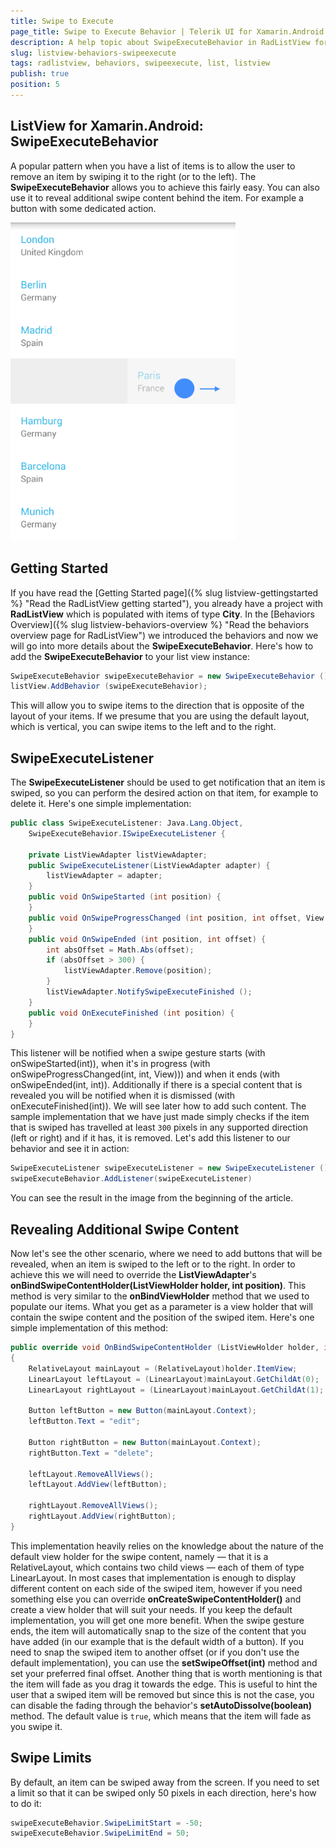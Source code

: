 ```yaml
---
title: Swipe to Execute
page_title: Swipe to Execute Behavior | Telerik UI for Xamarin.Android Documentation
description: A help topic about SwipeExecuteBehavior in RadListView for Android.
slug: listview-behaviors-swipeexecute
tags: radlistview, behaviors, swipeexecute, list, listview
publish: true
position: 5
---
```


## ListView for Xamarin.Android: SwipeExecuteBehavior

A popular pattern when you have a list of items is to allow the user to remove an item by swiping it to the right (or to the left). The **SwipeExecuteBehavior** allows you to achieve this fairly easy. 
You can also use it to reveal additional swipe content behind the item. For example a button with some dedicated action.

![TelerikUI-ListView-Behaviors-SwipeExecute-01](images/listview-behaviors-swipeexecute-1.png "This is the swipe execute behavior.")

## Getting Started

If you have read the [Getting Started page]({% slug listview-gettingstarted %} "Read the RadListView getting started"), you already have a project with **RadListView** which is populated with items of type **City**. In 
the [Behaviors Overview]({% slug listview-behaviors-overview %} "Read the behaviors overview page for RadListView") we introduced the behaviors and now we will go into more details about the **SwipeExecuteBehavior**.
Here's how to add the **SwipeExecuteBehavior** to your list view instance:


```C#
SwipeExecuteBehavior swipeExecuteBehavior = new SwipeExecuteBehavior ();
listView.AddBehavior (swipeExecuteBehavior);
```

This will allow you to swipe items to the direction that is opposite of the layout of your items. If we presume that you are using the default layout, which is vertical, you can swipe items to the left and to the right.

## SwipeExecuteListener

The **SwipeExecuteListener** should be used to get notification that an item is swiped, so you can perform the desired action on that item, for example to delete it. Here's one simple implementation:


```C#
public class SwipeExecuteListener: Java.Lang.Object, 
	SwipeExecuteBehavior.ISwipeExecuteListener {
	
	private ListViewAdapter listViewAdapter;
	public SwipeExecuteListener(ListViewAdapter adapter) {
		listViewAdapter = adapter;
	}
	public void OnSwipeStarted (int position) {
	}
	public void OnSwipeProgressChanged (int position, int offset, View swipeContent) {
	}
	public void OnSwipeEnded (int position, int offset) {
		int absOffset = Math.Abs(offset);
		if (absOffset > 300) {
			listViewAdapter.Remove(position);
		}
		listViewAdapter.NotifySwipeExecuteFinished ();
	}
	public void OnExecuteFinished (int position) {
	}
}
```

This listener will be notified when a swipe gesture starts (with onSwipeStarted(int)), when it's in progress (with onSwipeProgressChanged(int, int, View))) and when it ends (with onSwipeEnded(int, int)). 
Additionally if there is a special content that is revealed you will be notified when it is dismissed (with onExecuteFinished(int)). We will see later how to add such content. 
The sample implementation that we have just made simply checks if the item that is swiped
has travelled at least `300` pixels in any supported direction (left or right) and if it has, it is removed. Let's add this listener to our behavior and see it in action:


```C#
SwipeExecuteListener swipeExecuteListener = new SwipeExecuteListener ();
swipeExecuteBehavior.AddListener(swipeExecuteListener)
```

You can see the result in the image from the beginning of the article.

## Revealing Additional Swipe Content

Now let's see the other scenario, where we need to add buttons that will be revealed, when an item is swiped to the left or to the right. In order to achieve this we will need to override the **ListViewAdapter**'s 
**onBindSwipeContentHolder(ListViewHolder holder, int position)**. This method is very similar to the **onBindViewHolder** method that we used to populate our items. What you get as a parameter is a view holder 
that will contain the swipe content and the position of the swiped item. Here's one simple implementation of this method:


```C#
public override void OnBindSwipeContentHolder (ListViewHolder holder, int position)
{
	RelativeLayout mainLayout = (RelativeLayout)holder.ItemView;
	LinearLayout leftLayout = (LinearLayout)mainLayout.GetChildAt(0);
	LinearLayout rightLayout = (LinearLayout)mainLayout.GetChildAt(1);

	Button leftButton = new Button(mainLayout.Context);
	leftButton.Text = "edit";

	Button rightButton = new Button(mainLayout.Context);
	rightButton.Text = "delete";

	leftLayout.RemoveAllViews();
	leftLayout.AddView(leftButton);

	rightLayout.RemoveAllViews();
	rightLayout.AddView(rightButton);
}
```

This implementation heavily relies on the knowledge about the nature of the default view holder for the swipe content, namely &mdash; that it is a RelativeLayout, which contains two child views &mdash; each of them
of type LinearLayout. In most cases that implementation is enough to display different content on each side of the swiped item, however if you need something else you can override **onCreateSwipeContentHolder()**
and create a view holder that will suit your needs. If you keep the default implementation, you will get one more benefit. When the swipe gesture ends, the item will automatically snap to the size of the content that you 
have added (in our example that is the default width of a button). If you need to snap the swiped item to another offset (or if you don't use the 
default implementation), you can use the **setSwipeOffset(int)** method and set your preferred final offset. Another thing that is worth mentioning is that the item will fade as you drag it towards the edge.
This is useful to hint the user that a swiped item will be removed but since this is not the case, you can disable the fading through the behavior's **setAutoDissolve(boolean)** method. 
The default value is `true`, which means that the item will fade as you swipe it.

## Swipe Limits

By default, an item can be swiped away from the screen. If you need to set a limit so that it can be swiped only 50 pixels in each direction, here's how to do it:


```C#
swipeExecuteBehavior.SwipeLimitStart = -50;
swipeExecuteBehavior.SwipeLimitEnd = 50;
```